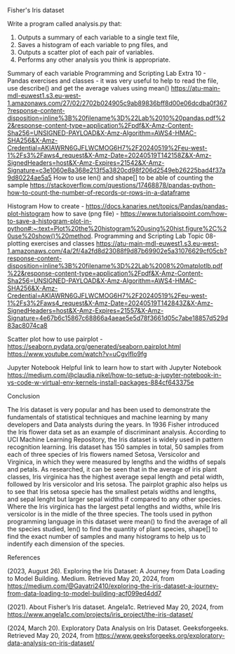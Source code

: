 Fisher's Iris dataset

Write a program called analysis.py that:
1. Outputs a summary of each variable to a single text file,
2. Saves a histogram of each variable to png files, and 
3. Outputs a scatter plot of each pair of variables.
4. Performs any other analysis you think is appropriate.

Summary of each variable 
Programming and Scripting Lab Extra 10 - Pandas exercises and classes - it was very useful to help to read the file,
use describe() and get the average values using mean()
https://atu-main-mdl-euwest1.s3.eu-west-1.amazonaws.com/27/02/2702b024905c9ab89836bff8d00e06dcdba0f367?response-content-disposition=inline%3B%20filename%3D%22Lab%2010%20pandas.pdf%22&response-content-type=application%2Fpdf&X-Amz-Content-Sha256=UNSIGNED-PAYLOAD&X-Amz-Algorithm=AWS4-HMAC-SHA256&X-Amz-Credential=AKIAWRN6GJFLWCMOG6H7%2F20240519%2Feu-west-1%2Fs3%2Faws4_request&X-Amz-Date=20240519T142158Z&X-Amz-SignedHeaders=host&X-Amz-Expires=21542&X-Amz-Signature=c3e1060e8a368e213f5a3820cd98f206d2549eb26225bad4f37a9d80224ae5a5
How to use len() and shape[] to be able of counting the sample 
https://stackoverflow.com/questions/17468878/pandas-python-how-to-count-the-number-of-records-or-rows-in-a-dataframe

Histogram 
How to create - https://docs.kanaries.net/topics/Pandas/pandas-plot-histogram 
how to save (png file) - https://www.tutorialspoint.com/how-to-save-a-histogram-plot-in-python#:~:text=Plot%20the%20histogram%20using%20hist,figure%2C%20use%20show()%20method.
Programming and Scripting Lab Topic 08-plotting exercises and classes
https://atu-main-mdl-euwest1.s3.eu-west-1.amazonaws.com/4a/2f/4a2fd8d23088f9d87b69902e5a31076629cf05cb?response-content-disposition=inline%3B%20filename%3D%22Lab%2008%20matplotlb.pdf%22&response-content-type=application%2Fpdf&X-Amz-Content-Sha256=UNSIGNED-PAYLOAD&X-Amz-Algorithm=AWS4-HMAC-SHA256&X-Amz-Credential=AKIAWRN6GJFLWCMOG6H7%2F20240519%2Feu-west-1%2Fs3%2Faws4_request&X-Amz-Date=20240519T142843Z&X-Amz-SignedHeaders=host&X-Amz-Expires=21557&X-Amz-Signature=4e67b6c15867c68866a4aeae5e5d78f3661d05c7abe18857d529d83ac8074ca8

Scatter plot
how to use pairplot - https://seaborn.pydata.org/generated/seaborn.pairplot.html
https://www.youtube.com/watch?v=uCgvlfIo9fg

Jupyter Notebook
Helpful link to learn how to start with Jupyter Notebook 
https://medium.com/@claudia.nikel/how-to-setup-a-jupyter-notebook-in-vs-code-w-virtual-env-kernels-install-packages-884cf643375e

Conclusion 

   The Iris dataset is very popular and has been used to demonstrate the fundamentals of statistical techniques and machine learning by many developers and Data analysts during the years. 
   In 1936 Fisher introduced the Iris flower data set as an example of discriminant analysis. According to UCI Machine Learning Repository, the Iris dataset is widely used in pattern recognition learning. 
   Iris dataset has 150 samples in total, 50 samples from each of three species of Iris flowers named Setosa, Versicolor and Virginica, in which they were measured by lengths and the widths of sepals and petals.
   As researched, it can be seen that in the average of iris plant classes, Iris virginica has the highest average sepal length and petal width, followed by Iris versicolor and Iris setosa.
   The pairplot graphic also helps us to see that Iris setosa specie has the smallest petals widths and lengths, and sepal lenght but larger sepal widths if compared to any other species. Where the Iris virginica has the largest petal lengths and widths, while Iris versicolor is in the midle of the three species.
   The tools used in python programming language in this dataset were mean() to find the average of all the species studied, len() to find the quantity of plant species, shape[] to find the exact number of samples and many histograms to help us to indentify each dimension of the species. 

References 

(2023, August 26). Exploring the Iris Dataset: A Journey from Data Loading to Model Building. Medium. Retrieved May 20, 2024, from https://medium.com/@Gayatri2410/exploring-the-iris-dataset-a-journey-from-data-loading-to-model-building-acf099ed4dd7

(2021). About Fisher’s Iris dataset. Angela1c. Retrieved May 20, 2024, from https://www.angela1c.com/projects/iris_project/the-iris-dataset/

(2024, March 20). Exploratory Data Analysis on Iris Dataset. Geeksforgeeks. Retrieved May 20, 2024, from https://www.geeksforgeeks.org/exploratory-data-analysis-on-iris-dataset/

